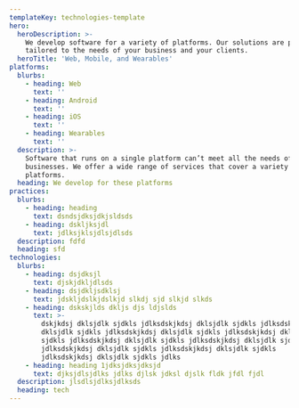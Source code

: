 ```yaml
---
templateKey: technologies-template
hero:
  heroDescription: >-
    We develop software for a variety of platforms. Our solutions are perfectly
    tailored to the needs of your business and your clients.
  heroTitle: 'Web, Mobile, and Wearables'
platforms:
  blurbs:
    - heading: Web
      text: ''
    - heading: Android
      text: ''
    - heading: iOS
      text: ''
    - heading: Wearables
      text: ''
  description: >-
    Software that runs on a single platform can’t meet all the needs of modern
    businesses. We offer a wide range of services that cover a variety of
    platforms.
  heading: We develop for these platforms
practices:
  blurbs:
    - heading: heading
      text: dsndsjdksjdkjsldsds
    - heading: dskljksjdl
      text: jdlksjklsjdlsjdlsds
  description: fdfd
  heading: sfd
technologies:
  blurbs:
    - heading: dsjdksjl
      text: djskjdkljdlsds
    - heading: dsjdkljsdklsj
      text: jdskljdslkjdslkjd slkdj sjd slkjd slkds
    - heading: dskskjlds dkljs djs ldjslds
      text: >-
        dskjkdsj dklsjdlk sjdkls jdlksdskjkdsj dklsjdlk sjdkls jdlksdskjkdsj
        dklsjdlk sjdkls jdlksdskjkdsj dklsjdlk sjdkls jdlksdskjkdsj dklsjdlk
        sjdkls jdlksdskjkdsj dklsjdlk sjdkls jdlksdskjkdsj dklsjdlk sjdkls
        jdlksdskjkdsj dklsjdlk sjdkls jdlksdskjkdsj dklsjdlk sjdkls
        jdlksdskjkdsj dklsjdlk sjdkls jdlks
    - heading: heading 1jdksjdksjdksjd
      text: djksjdlsjdlks jdlks djlsk jdksl djslk fldk jfdl fjdl
  description: jlsdlsjdlksjdlksds
  heading: tech
---
```


